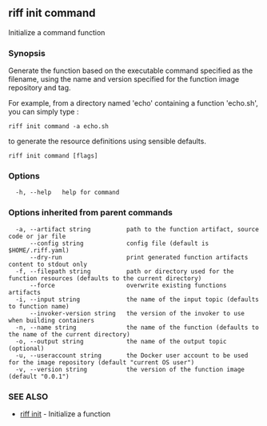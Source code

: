 ## riff init command

Initialize a command function

### Synopsis

Generate the function based on the executable command specified as the filename, using the name
and version specified for the function image repository and tag.

For example, from a directory named 'echo' containing a function 'echo.sh', you can simply type :

    riff init command -a echo.sh

to generate the resource definitions using sensible defaults.


```
riff init command [flags]
```

### Options

```
  -h, --help   help for command
```

### Options inherited from parent commands

```
  -a, --artifact string          path to the function artifact, source code or jar file
      --config string            config file (default is $HOME/.riff.yaml)
      --dry-run                  print generated function artifacts content to stdout only
  -f, --filepath string          path or directory used for the function resources (defaults to the current directory)
      --force                    overwrite existing functions artifacts
  -i, --input string             the name of the input topic (defaults to function name)
      --invoker-version string   the version of the invoker to use when building containers
  -n, --name string              the name of the function (defaults to the name of the current directory)
  -o, --output string            the name of the output topic (optional)
  -u, --useraccount string       the Docker user account to be used for the image repository (default "current OS user")
  -v, --version string           the version of the function image (default "0.0.1")
```

### SEE ALSO

* [riff init](https://github.com/projectriff/riff/blob/master/riff-cli/docs/riff_init.md)	 - Initialize a function

